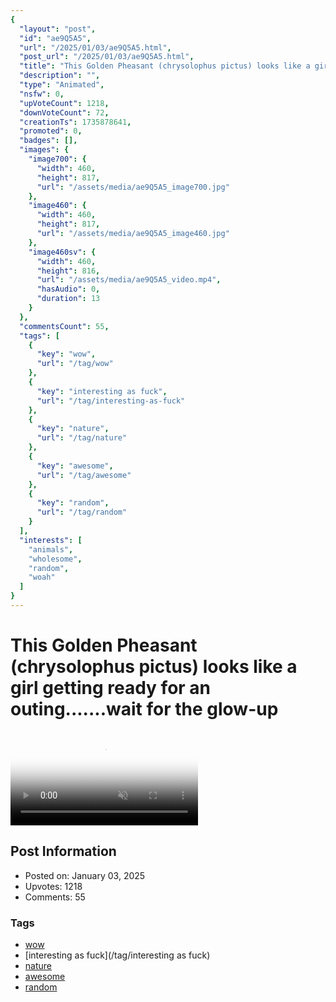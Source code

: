 ```yaml
---
{
  "layout": "post",
  "id": "ae9Q5A5",
  "url": "/2025/01/03/ae9Q5A5.html",
  "post_url": "/2025/01/03/ae9Q5A5.html",
  "title": "This Golden Pheasant (chrysolophus pictus) looks like a girl getting ready for an outing.......wait for the glow-up",
  "description": "",
  "type": "Animated",
  "nsfw": 0,
  "upVoteCount": 1218,
  "downVoteCount": 72,
  "creationTs": 1735878641,
  "promoted": 0,
  "badges": [],
  "images": {
    "image700": {
      "width": 460,
      "height": 817,
      "url": "/assets/media/ae9Q5A5_image700.jpg"
    },
    "image460": {
      "width": 460,
      "height": 817,
      "url": "/assets/media/ae9Q5A5_image460.jpg"
    },
    "image460sv": {
      "width": 460,
      "height": 816,
      "url": "/assets/media/ae9Q5A5_video.mp4",
      "hasAudio": 0,
      "duration": 13
    }
  },
  "commentsCount": 55,
  "tags": [
    {
      "key": "wow",
      "url": "/tag/wow"
    },
    {
      "key": "interesting as fuck",
      "url": "/tag/interesting-as-fuck"
    },
    {
      "key": "nature",
      "url": "/tag/nature"
    },
    {
      "key": "awesome",
      "url": "/tag/awesome"
    },
    {
      "key": "random",
      "url": "/tag/random"
    }
  ],
  "interests": [
    "animals",
    "wholesome",
    "random",
    "woah"
  ]
}
---
```


# This Golden Pheasant (chrysolophus pictus) looks like a girl getting ready for an outing.......wait for the glow-up

<video controls playsinline loop muted poster="/assets/media/ae9Q5A5_image460.jpg">
  <source src="/assets/media/ae9Q5A5_video.mp4" type="video/mp4">
  Your browser does not support the video tag.
</video>

## Post Information

- Posted on: January 03, 2025
- Upvotes: 1218
- Comments: 55

### Tags

- [wow](/tag/wow)
- [interesting as fuck](/tag/interesting as fuck)
- [nature](/tag/nature)
- [awesome](/tag/awesome)
- [random](/tag/random)
